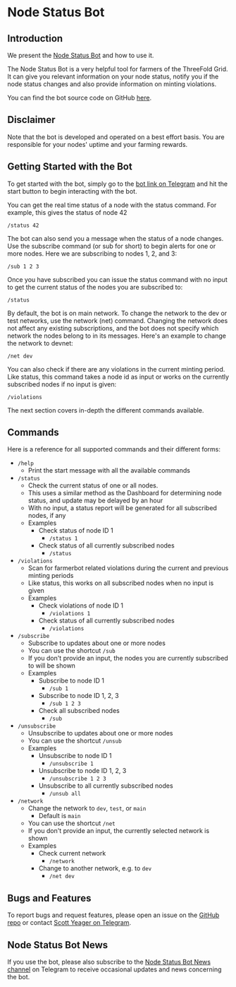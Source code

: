 <h1> Node Status Bot </h1>



## Introduction

We present the [Node Status Bot](https://t.me/tfnodestatusbot) and how to use it. 

The Node Status Bot is a very helpful tool for farmers of the ThreeFold Grid. It can give you relevant information on your node status, notify you if the node status changes and also provide information on minting violations.

You can find the bot source code on GitHub [here](https://github.com/threefoldfoundation/node-status-bot).

## Disclaimer

Note that the bot is developed and operated on a best effort basis. You are responsible for your nodes' uptime and your farming rewards.

## Getting Started with the Bot

To get started with the bot, simply go to the [bot link on Telegram](https://t.me/tfnodestatusbot) and hit the start button to begin interacting with the bot.

You can get the real time status of a node with the status command. For example, this gives the status of node 42

```
/status 42
```

The bot can also send you a message when the status of a node changes. Use the subscribe command (or sub for short) to begin alerts for one or more nodes. Here we are subscribing to nodes 1, 2, and 3:

```
/sub 1 2 3
```

Once you have subscribed you can issue the status command with no input to get the current status of the nodes you are subscribed to:

```
/status
```

By default, the bot is on main network. To change the network to the dev or test networks, use the network (net) command. Changing the network does not affect any existing subscriptions, and the bot does not specify which network the nodes belong to in its messages. Here's an example to change the network to devnet:

```
/net dev
```

You can also check if there are any violations in the current minting period. Like status, this command takes a node id as input or works on the currently subscribed nodes if no input is given:

```
/violations
```

The next section covers in-depth the different commands available.

## Commands

Here is a reference for all supported commands and their different forms:

- `/help`
  - Print the start message with all the available commands
- `/status`
  - Check the current status of one or all nodes.
  - This uses a similar method as the Dashboard for determining node status, and update may be delayed by an hour
  - With no input, a status report will be generated for all subscribed nodes, if any
  - Examples
    - Check status of node ID 1
      - `/status 1`
    - Check status of all currently subscribed nodes
      - `/status`
- `/violations`
  - Scan for farmerbot related violations during the current and previous minting periods
  - Like status, this works on all subscribed nodes when no input is given
  - Examples
    - Check violations of node ID 1
      - `/violations 1`
    - Check status of all currently subscribed nodes
      - `/violations`
- `/subscribe`
  - Subscribe to updates about one or more nodes
  - You can use the shortcut `/sub`
  - If you don't provide an input, the nodes you are currently subscribed to will be shown
  - Examples
    - Subscribe to node ID 1
      - `/sub 1`
    - Subscribe to node ID 1, 2, 3
      - `/sub 1 2 3`
    - Check all subscribed nodes
      - `/sub`
- `/unsubscribe`
  - Unsubscribe to updates about one or more nodes
  - You can use the shortcut `/unsub`
  - Examples
    - Unsubscribe to node ID 1
      - `/unsubscribe 1`
    - Unsubscribe to node ID 1, 2, 3
      - `/unsubscribe 1 2 3`
    - Unsubscribe to all currently subscribed nodes
      - `/unsub all`
- `/network`
  - Change the network to `dev`, `test`, or `main`
    - Default is `main`
  - You can use the shortcut `/net`
  - If you don't provide an input, the currently selected network is shown 
  - Examples
    - Check current network
      - `/network`
    - Change to another network, e.g. to `dev`
      - `/net dev`

## Bugs and Features

To report bugs and request features, please open an issue on the [GitHub repo](https://github.com/threefoldfoundation/node-status-bot) or contact [Scott Yeager on Telegram](https://t.me/scottyeager). 

## Node Status Bot News

If you use the bot, please also subscribe to the [Node Status Bot News channel](https://t.me/node_bot_updates) on Telegram to receive occasional updates and news concerning the bot.
